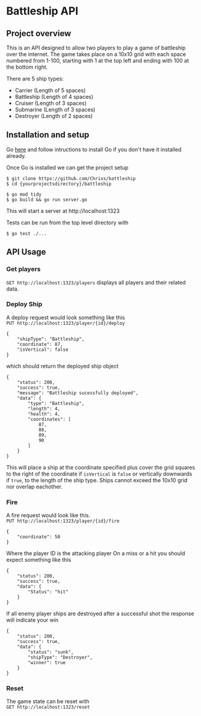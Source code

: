 # Battleship API

## Project overview

This is an API designed to allow two players to play a game of battleship over the internet. The game takes place on a 10x10 grid with each space numbered from 1-100, starting with 1 at the top left and ending with 100 at the bottom right.

There are 5 ship types:

- Carrier (Length of 5 spaces)
- Battleship (Length of 4 spaces)
- Cruiser (Length of 3 spaces)
- Submarine (Length of 3 spaces)
- Destroyer (Length of 2 spaces)

## Installation and setup

Go [here](https://go.dev/doc/install) and follow intructions to install Go if you don't have it installed already.

Once Go is installed we can get the project setup

```
$ git clone https://github.com/Chrixs/battleship
$ cd {yourprojectsdirectory}/battleship

$ go mod tidy
$ go build && go run server.go
```

This will start a server at http://localhost:1323

Tests can be run from the top level directory with

```
$ go test ./...
```

## API Usage

### Get players

`GET http://localhost:1323/players` displays all players and their related data.

### Deploy Ship

A deploy request would look something like this<br>
`PUT http://localhost:1323/player/{id}/deploy`

```
{
    "shipType": "Battleship",
    "coordinate": 87,
    "isVertical": false
}
```

which should return the deployed ship object

```
{
    "status": 200,
    "success": true,
    "message": "Battleship sucessfully deployed",
    "data": {
        "type": "Battleship",
        "length": 4,
        "health": 4,
        "coordinates": [
            87,
            88,
            89,
            90
        ]
    }
}
```

This will place a ship at the coordinate specified plus cover the grid squares to the right of the coordinate if `isVertical` is `false` or vertically downwards if `true`, to the length of the ship type. Ships cannot exceed the 10x10 grid nor overlap eachother.

### Fire

A fire request would look like this. <br>
`PUT http://localhost:1323/player/{id}/fire`

```
{
    "coordinate": 50
}
```

Where the player ID is the attacking player
On a miss or a hit you should expect something like this

```
{
    "status": 200,
    "success": true,
    "data": {
        "Status": "hit"
    }
}
```

If all enemy player ships are destroyed after a successful shot the response will indicate your win

```
{
    "status": 200,
    "success": true,
    "data": {
        "status": "sunk",
        "shipType": "Destroyer",
        "winner": true
    }
}
```

### Reset

The game state can be reset with <br>
`GET http://localhost:1323/reset`
